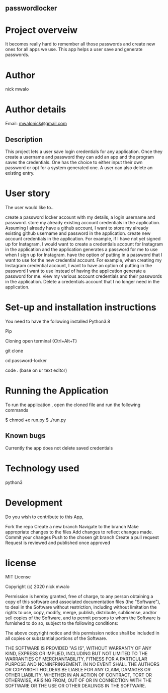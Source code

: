 ## passwordlocker

# Project overveiw
It becomes really hard to remember all those passwords and create new ones for all apps we use. This app helps a user save and generate passwords.

# Author
nick mwalo

# Author details
Email: mwalonick@gmail.com

## Description
This project lets a user save login credentials for any application. Once they create a username and password they can add an app and the program saves the credentials. One has the choice to either input their own password or opt for a system generated one. A user can also delete an existing entry.

# User story
The user would like to..

create a password locker account with my details, a login username and password. store my already existing account credentials in the application. Assuming I already have a github account, I want to store my already existing github username and password in the application. create new account credentials in the application. For example, if I have not yet signed up for Instagram, I would want to create a credentials account for Instagram in the application and the application generates a password for me to use when I sign up for Instagram. have the option of putting in a password that I want to use for the new credential account. For example, when creating my Instagram credential account, I want to have an option of putting in the password I want to use instead of having the application generate a password for me. view my various account credentials and their passwords in the application. Delete a credentials account that I no longer need in the application.

 # Set-up and installation instructions

You need to have the following installed
Python3.8

Pip

Cloning
open terminal {Ctrl+Alt+T}

git clone

cd password-locker

code . (base on ur text editor)

# Running the Application
To run the application , open the cloned file and run the following commands

$ chmod +x run.py $ ./run.py

## Known bugs
Currently the app does not delete saved credentials

# Technology used
python3

# Development
Do you wish to contribute to this App,

Fork the repo Create a new branch Navigate to the branch Make appropriate changes to the files Add changes to reflect changes made. Commit your changes Push to the chosen git branch Create a pull request Request is reviewed and published once approved

# license
MIT License

Copyright (c) 2020 nick mwalo

Permission is hereby granted, free of charge, to any person obtaining a copy of this software and associated documentation files (the "Software"), to deal in the Software without restriction, including without limitation the rights to use, copy, modify, merge, publish, distribute, sublicense, and/or sell copies of the Software, and to permit persons to whom the Software is furnished to do so, subject to the following conditions:

The above copyright notice and this permission notice shall be included in all copies or substantial portions of the Software.

THE SOFTWARE IS PROVIDED "AS IS", WITHOUT WARRANTY OF ANY KIND, EXPRESS OR IMPLIED, INCLUDING BUT NOT LIMITED TO THE WARRANTIES OF MERCHANTABILITY, FITNESS FOR A PARTICULAR PURPOSE AND NONINFRINGEMENT. IN NO EVENT SHALL THE AUTHORS OR COPYRIGHT HOLDERS BE LIABLE FOR ANY CLAIM, DAMAGES OR OTHER LIABILITY, WHETHER IN AN ACTION OF CONTRACT, TORT OR OTHERWISE, ARISING FROM, OUT OF OR IN CONNECTION WITH THE SOFTWARE OR THE USE OR OTHER DEALINGS IN THE SOFTWARE.